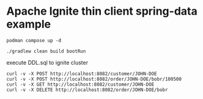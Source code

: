 # Apache Ignite thin client spring-data example

```shell
podman compose up -d
```

```shell
./gradlew clean build bootRun
```

execute DDL.sql to ignite cluster

```shell
curl -v -X POST http://localhost:8082/customer/JOHN-DOE
curl -v -X POST http://localhost:8082/order/JOHN-DOE/bobr/100500
curl -v -X GET http://localhost:8082/customer/JOHN-DOE
curl -v -X DELETE http://localhost:8082/order/JOHN-DOE/bobr
```

